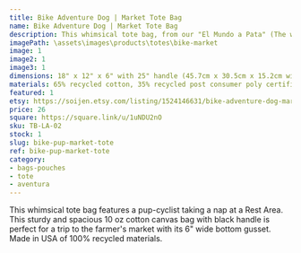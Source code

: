 ```yaml
---
title: Bike Adventure Dog | Market Tote Bag
name: Bike Adventure Dog | Market Tote Bag
description: This whimsical tote bag, from our "El Mundo a Pata" (The world by paw) collection, features a cycling adventure pup. This sturdy and spacious 10 oz cotton canvas bag with black handle is perfect for a trip to the farmer's market with its 6" wide bottom gusset.
imagePath: \assets\images\products\totes\bike-market
image: 1
image2: 1
image3: 1
dimensions: 18" x 12" x 6" with 25" handle (45.7cm x 30.5cm x 15.2cm with 63.5cm handle)
materials: 65% recycled cotton, 35% recycled post consumer poly certified
featured: 1
etsy: https://soijen.etsy.com/listing/1524146631/bike-adventure-dog-market-tote-bag?utm_source=Copy&utm_medium=ListingManager&utm_campaign=Share&utm_term=so.lmsm&share_time=1695258529859
price: 26
square: https://square.link/u/1uNDU2nO
sku: TB-LA-02
stock: 1
slug: bike-pup-market-tote
ref: bike-pup-market-tote
category:
- bags-pouches
- tote
- aventura
---
```

This whimsical tote bag features a pup-cyclist taking a nap at a Rest Area. This sturdy and spacious 10 oz cotton canvas bag with black handle is perfect for a trip to the farmer's market with its 6" wide bottom gusset. Made in USA of 100% recycled materials.